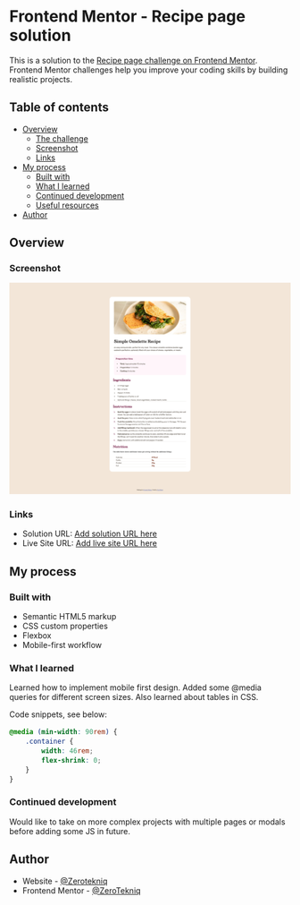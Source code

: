 # Frontend Mentor - Recipe page solution

This is a solution to the [Recipe page challenge on Frontend Mentor](https://www.frontendmentor.io/challenges/recipe-page-KiTsR8QQKm). Frontend Mentor challenges help you improve your coding skills by building realistic projects. 

## Table of contents

- [Overview](#overview)
  - [The challenge](#the-challenge)
  - [Screenshot](#screenshot)
  - [Links](#links)
- [My process](#my-process)
  - [Built with](#built-with)
  - [What I learned](#what-i-learned)
  - [Continued development](#continued-development)
  - [Useful resources](#useful-resources)
- [Author](#author)


## Overview

### Screenshot

![](./rp-screenshot.png)

### Links

- Solution URL: [Add solution URL here](https://your-solution-url.com)
- Live Site URL: [Add live site URL here](https://your-live-site-url.com)

## My process

### Built with

- Semantic HTML5 markup
- CSS custom properties
- Flexbox
- Mobile-first workflow

### What I learned

Learned how to implement mobile first design. Added some @media queries for different screen sizes. Also learned about tables in CSS.

Code snippets, see below:

```css
@media (min-width: 90rem) {
    .container {
        width: 46rem;
        flex-shrink: 0;
    }
}
```

### Continued development

Would like to take on more complex projects with multiple pages or modals before adding some JS in future.

## Author

- Website - [@Zerotekniq](https://github.com/ZeroTekniq)
- Frontend Mentor - [@ZeroTekniq](https://www.frontendmentor.io/profile/ZeroTekniq)


